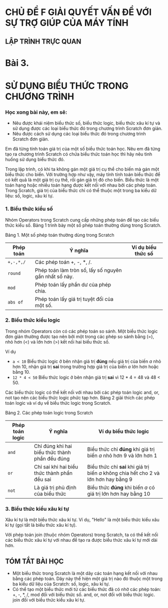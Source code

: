 # CHỦ ĐỀ F GIẢI QUYẾT VẤN ĐỀ VỚI SỰ TRỢ GIÚP CỦA MÁY TÍNH

## LẬP TRÌNH TRỰC QUAN

# Bài 3.
# SỬ DỤNG BIỂU THỨC TRONG CHƯƠNG TRÌNH

### Học xong bài này, em sẽ:

- Nêu được khái niệm biểu thức số, biểu thức logic, biểu thức xâu kí tự và sử dụng được các loại biểu thức đó trong chương trình Scratch đơn giản.
- Nêu được cách sử dụng các loại biểu thức đó trong chương trình Scratch đơn giản.

Em đã từng tính toán giá trị của một số biểu thức toán học. Nêu em đã từng tạo ra chương trình Scratch có chứa biểu thức toán học thì hãy nêu tình huống sử dụng biểu thức đó.

Trong lập trình, có khi ta không gán một giá trị cụ thể cho biến mà gán một biểu thức cho biến. Với trường hợp như vậy, máy tính tính toán biểu thức để có kết quả là một giá trị cụ thể, rồi gán giá trị đó cho biến. Biểu thức là một toán hạng hoặc nhiều toán hạng được kết nối với nhau bởi các phép toán. Trong Scratch, giá trị của biểu thức chỉ có thể thuộc một trong ba kiểu dữ liệu: số, logic, xâu kí tự.

### 1. Biểu thức kiểu số

Nhóm Operators trong Scratch cung cấp những phép toán để tạo các biểu thức kiểu số. Bảng 1 trình bày một số phép toán thường dùng trong Scratch.

Bảng 1. Một số phép toán thường dùng trong Scratch

| Phép toán | Ý nghĩa | Ví dụ biểu thức số |
|---|---|---|
| `+,-,*,/` | Các phép toán +, -, *, /. | |
| `round` | Phép toán làm tròn số, lấy số nguyên gần nhất số này. | |
| `mod` | Phép toán lấy phần dư của phép chia. | |
| `abs of` | Phép toán lấy giá trị tuyệt đối của một số. | |

### 2. Biểu thức kiểu logic

Trong nhóm Operators còn có các phép toán so sánh. Một biểu thức logic đơn giản thường được tạo nên bởi một trong các phép so sánh bằng (=), nhỏ hơn (<) và lớn hơn (>) kết nối hai biểu thức số.

Ví dụ

- `a < 10`
  Biểu thức logic ở bên nhận giá trị **đúng** nếu giá trị của biến *a* nhỏ hơn 10, nhận giá trị **sai** trong trường hợp giá trị của biến *a* lớn hơn hoặc bằng 10.
- `12 * 4 < 50`
  Biểu thức logic ở bên nhận giá trị **sai** vì 12 * 4 = 48 và 48 < 50.

Các biểu thức logic có thể kết nối với nhau bởi các phép toán logic and, or, not tạo nên các biểu thức logic phức tạp hơn. Bảng 2 giải thích các phép toán logic và ví dụ về biểu thức logic trong Scratch.

Bảng 2. Các phép toán logic trong Scratch

| Phép toán logic | Ý nghĩa | Ví dụ biểu thức logic |
|---|---|---|
| `and` | Chỉ đúng khi hai biểu thức thành phần đều đúng | Biểu thức chỉ **đúng** khi giá trị biến *a* nhỏ hơn 9 và lớn hơn 1 |
| `or` | Chỉ sai khi hai biểu thức thành phần đều sai | Biểu thức chỉ **sai** khi giá trị biến *a* không chia hết cho 2 và lớn hơn hay bằng 9 |
| `not` | Là giá trị phủ định của biểu thức | Biểu thức **đúng** khi biến *a* có giá trị lớn hơn hay bằng 10 |

### 3. Biểu thức kiểu xâu kí tự

Xâu kí tự là một biểu thức xâu kí tự. Ví dụ, "Hello" là một biểu thức kiểu xâu kí tự (gọi tắt là biểu thức xâu kí tự).

Với phép toán join (thuộc nhóm Operators) trong Scratch, ta có thể kết nối các biểu thức xâu kí tự với nhau để tạo ra được biểu thức xâu kí tự mới dài hơn.

## TÓM TẮT BÀI HỌC

- Một biểu thức trong Scratch là một dãy các toán hạng kết nối với nhau bằng các phép toán. Dãy này thể hiện một giá trị nào đó thuộc một trong ba kiểu dữ liệu của Scratch: số, logic, xâu kí tự.
- Có thể tạo một biểu thức mới từ các biểu thức đã có nhờ các phép toán:
  +, -, *, /, mod đối với biểu thức số.
  and, or, not đối với biểu thức logic.
  join đối với biểu thức kiểu xâu kí tự.
